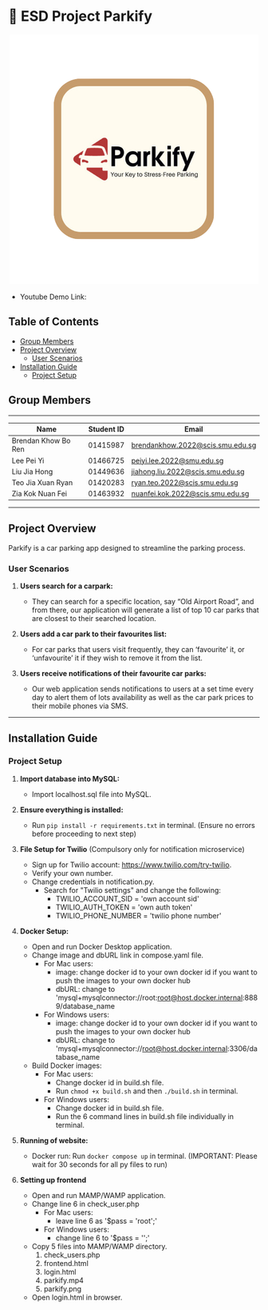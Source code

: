 # :wave: ESD Project Parkify

<div align="center">
    <img src="/parkify.png" alt="Parkify Logo">
</div>

- Youtube Demo Link: <link>

## Table of Contents

- [Group Members](#group-members)
- [Project Overview](#project-overview)
  - [User Scenarios](#user-scenarios)
- [Installation Guide](#installation-guide)
  - [Project Setup](#project-setup)

## Group Members

---

| Name                | Student ID | Email                            |
| ------------------- | ---------- | -------------------------------- |
| Brendan Khow Bo Ren | 01415987   | brendankhow.2022@scis.smu.edu.sg |
| Lee Pei Yi          | 01466725   | peiyi.lee.2022@smu.edu.sg        |
| Liu Jia Hong        | 01449636   | jiahong.liu.2022@scis.smu.edu.sg |
| Teo Jia Xuan Ryan   | 01420283   | ryan.teo.2022@scis.smu.edu.sg    |
| Zia Kok Nuan Fei    | 01463932   | nuanfei.kok.2022@scis.smu.edu.sg |

---

## Project Overview

Parkify is a car parking app designed to streamline the parking process.

### User Scenarios

1. **Users search for a carpark:**

   - They can search for a specific location, say “Old Airport Road”, and from there, our application will generate a list of top 10 car parks that are closest to their searched location.

2. **Users add a car park to their favourites list:**

   - For car parks that users visit frequently, they can ‘favourite’ it, or ‘unfavourite’ it if they wish to remove it from the list.

3. **Users receive notifications of their favourite car parks:**

   - Our web application sends notifications to users at a set time every day to alert them of lots availability as well as the car park prices to their mobile phones via SMS.

---

## Installation Guide

### Project Setup

1. **Import database into MySQL:**
   - Import localhost.sql file into MySQL.

2. **Ensure everything is installed:**
   - Run `pip install -r requirements.txt` in terminal.
   (Ensure no errors before proceeding to next step)
   
3. **File Setup for Twilio** (Compulsory only for notification microservice)
   - Sign up for Twilio account: https://www.twilio.com/try-twilio.
   - Verify your own number.
   - Change credentials in notification.py.
      - Search for "Twilio settings" and change the following:
         - TWILIO_ACCOUNT_SID = 'own account sid'
         - TWILIO_AUTH_TOKEN = 'own auth token'
         - TWILIO_PHONE_NUMBER = 'twilio phone number'

4. **Docker Setup:**
   - Open and run Docker Desktop application.
   - Change image and dbURL link in compose.yaml file.
      - For Mac users:
         - image: change docker id to your own docker id if you want to push the images to your own docker hub
         - dbURL: change to 'mysql+mysqlconnector://root:root@host.docker.internal:8889/database_name
      - For Windows users:
         - image: change docker id to your own docker id if you want to push the images to your own docker hub
         - dbURL: change to 'mysql+mysqlconnector://root@host.docker.internal:3306/database_name
   - Build Docker images:
      - For Mac users:
         - Change docker id in build.sh file.
         - Run `chmod +x build.sh` and then `./build.sh` in terminal.
      - For Windows users:
         - Change docker id in build.sh file.
         - Run the 6 command lines in build.sh file individually in terminal.

5. **Running of website:**
   - Docker run: Run `docker compose up` in terminal.
   (IMPORTANT: Please wait for 30 seconds for all py files to run)

6. **Setting up frontend**
   - Open and run MAMP/WAMP application.
   - Change line 6 in check_user.php
      - For Mac users:
         - leave line 6 as '$pass = 'root';'
      - For Windows users:
         - change line 6 to '$pass = '';'
   - Copy 5 files into MAMP/WAMP directory.
      1. check_users.php
      2. frontend.html
      3. login.html
      4. parkify.mp4
      5. parkify.png
   - Open login.html in browser.
